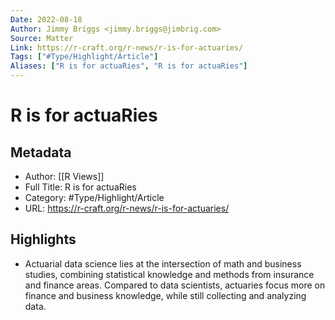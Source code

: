 ```yaml
---
Date: 2022-08-18
Author: Jimmy Briggs <jimmy.briggs@jimbrig.com>
Source: Matter
Link: https://r-craft.org/r-news/r-is-for-actuaries/
Tags: ["#Type/Highlight/Article"]
Aliases: ["R is for actuaRies", "R is for actuaRies"]
---
```

# R is for actuaRies

## Metadata
- Author: [[R Views]]
- Full Title: R is for actuaRies
- Category: #Type/Highlight/Article
- URL: https://r-craft.org/r-news/r-is-for-actuaries/

## Highlights
- Actuarial data science lies at the intersection of math and business studies, combining statistical knowledge and methods from insurance and finance areas. Compared to data scientists, actuaries focus more on finance and business knowledge, while still collecting and analyzing data.
